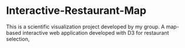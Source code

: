 # Interactive-Restaurant-Map
 This is a scientific visualization project developed by my group. A map-based interactive web application developed with D3 for restaurant selection,
